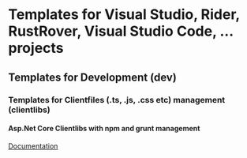 # Templates for Visual Studio, Rider, RustRover, Visual Studio Code, ... projects
## Templates for Development (dev)
### Templates for Clientfiles (.ts, .js, .css etc) management (clientlibs)
#### Asp.Net Core Clientlibs with npm and grunt management
[Documentation](dev/clientlibs/grunt.md)